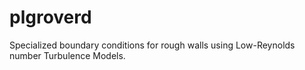 # plgroverd
Specialized boundary conditions for rough walls using Low-Reynolds number Turbulence Models.
